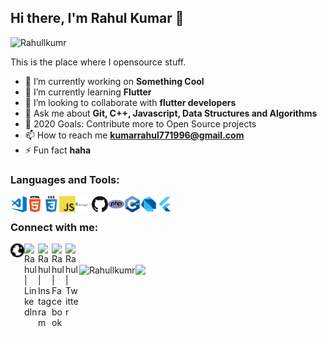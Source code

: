 ## Hi there, I'm Rahul Kumar 👋 
<p align="left"> <img src="https://komarev.com/ghpvc/?username=Rahullkumr" alt="Rahullkumr" /> </p>
This is the place where I opensource stuff.

- 🔭 I’m currently working on **Something Cool**
- 🌱 I’m currently learning **Flutter**
- 👯 I’m looking to collaborate with **flutter developers**
- 💬 Ask me about **Git, C++, Javascript, Data Structures and Algorithms**
- 🥅 2020 Goals: Contribute more to Open Source projects
- 📫 How to reach me **kumarrahul771996@gmail.com**
- ⚡ Fun fact **haha**

### Languages and Tools:

<img align="left" alt="Visual Studio Code" width="26px" src="https://raw.githubusercontent.com/github/explore/80688e429a7d4ef2fca1e82350fe8e3517d3494d/topics/visual-studio-code/visual-studio-code.png" />
<img align="left" alt="HTML5" width="26px" src="https://raw.githubusercontent.com/github/explore/80688e429a7d4ef2fca1e82350fe8e3517d3494d/topics/html/html.png" />
<img align="left" alt="CSS3" width="26px" src="https://raw.githubusercontent.com/github/explore/80688e429a7d4ef2fca1e82350fe8e3517d3494d/topics/css/css.png" />
<img align="left" alt="JavaScript" width="26px" src="https://raw.githubusercontent.com/github/explore/80688e429a7d4ef2fca1e82350fe8e3517d3494d/topics/javascript/javascript.png" />
<img align="left" alt="MongoDB" width="26px" src="https://raw.githubusercontent.com/github/explore/80688e429a7d4ef2fca1e82350fe8e3517d3494d/topics/mongodb/mongodb.png" />
<img align="left" alt="GitHub" width="26px" src="https://raw.githubusercontent.com/github/explore/78df643247d429f6cc873026c0622819ad797942/topics/github/github.png" />
<img align="left" alt="PHP" width="26px" src="https://raw.githubusercontent.com/github/explore/80688e429a7d4ef2fca1e82350fe8e3517d3494d/topics/php/php.png" />
<img align="left" alt="CPP" width="26px" src="https://raw.githubusercontent.com/github/explore/80688e429a7d4ef2fca1e82350fe8e3517d3494d/topics/cpp/cpp.png" />
<img align="left" alt="Dart" width="26px" src="https://raw.githubusercontent.com/github/explore/80688e429a7d4ef2fca1e82350fe8e3517d3494d/topics/dart/dart.png" />
<img align="left" alt="Flutter" width="26px" src="https://raw.githubusercontent.com/github/explore/80688e429a7d4ef2fca1e82350fe8e3517d3494d/topics/flutter/flutter.png" />
<br>

### Connect with me:

<a> <img align="left" alt="rahullkumr.com" width="22px" src="https://raw.githubusercontent.com/iconic/open-iconic/master/svg/globe.svg" /> </a>
<a> <img align="left" alt="Rahul | LinkedIn" width="22px" src="https://cdn.jsdelivr.net/npm/simple-icons@v3/icons/linkedin.svg" /> </a>
<a> <img align="left" alt="Rahul | Instagram" width="22px" src="https://cdn.jsdelivr.net/npm/simple-icons@v3/icons/instagram.svg"> </a>
<a> <img align="left" alt="Rahul | Facebook" width="22px" src="https://cdn.jsdelivr.net/npm/simple-icons@v3/icons/facebook.svg" /> </a>
<a> <img align="left" alt="Rahul | Twitter" width="22px" src="https://cdn.jsdelivr.net/npm/simple-icons@v3/icons/twitter.svg" /> </a>
<br><br>
<img align="left" src="https://github-readme-stats.vercel.app/api/top-langs/?username=Rahullkumr&layout=compact&hide=html&theme=radical" alt="Rahullkumr" />
<img src="https://github-readme-stats.vercel.app/api?username=Rahullkumr&&show_icons=true&hide_border=false">

